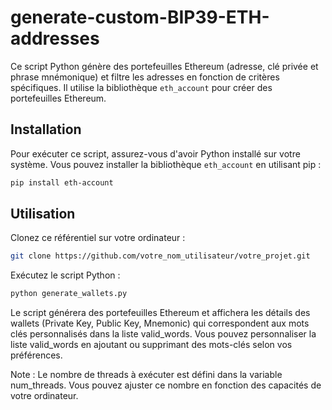 # generate-custom-BIP39-ETH-addresses

Ce script Python génère des portefeuilles Ethereum (adresse, clé privée et phrase mnémonique) et filtre les adresses en fonction de critères spécifiques. Il utilise la bibliothèque `eth_account` pour créer des portefeuilles Ethereum.

## Installation

Pour exécuter ce script, assurez-vous d'avoir Python installé sur votre système. Vous pouvez installer la bibliothèque `eth_account` en utilisant pip :

```bash
pip install eth-account
```
## Utilisation

Clonez ce référentiel sur votre ordinateur :

```bash
git clone https://github.com/votre_nom_utilisateur/votre_projet.git
```
Exécutez le script Python :


```bash
python generate_wallets.py
```

Le script générera des portefeuilles Ethereum et affichera les détails des wallets (Private Key, Public Key, Mnemonic) qui correspondent aux mots clés personnalisés dans la liste valid_words. Vous pouvez personnaliser la liste valid_words en ajoutant ou supprimant des mots-clés selon vos préférences.

Note : Le nombre de threads à exécuter est défini dans la variable num_threads. Vous pouvez ajuster ce nombre en fonction des capacités de votre ordinateur.
